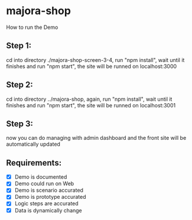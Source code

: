 # majora-shop

How to run the Demo
## Step 1: 
cd into directory ./majora-shop-screen-3-4, run "npm install", wait until it finishes and run "npm start", the site will be runned on localhost:3000
## Step 2: 
cd into directory ../majora-shop, again, run "npm install", wait until it finishes and run "npm start", the site will be runned on localhost:3001
## Step 3: 
now you can do managing with admin dashboard and the front site will be automatically updated


## Requirements:
- [x] Demo is documented
- [x] Demo could run on Web
- [x] Demo is scenario accurated
- [x] Demo is prototype accurated
- [x] Logic steps are accurated
- [x] Data is dynamically change
